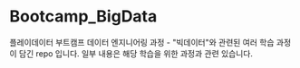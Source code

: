 # Bootcamp_BigData
플레이데이터 부트캠프 데이터 엔지니어링 과정 - "빅데이터"와 관련된 여러 학습 과정이 담긴 repo 입니다. 일부 내용은 해당 학습을 위한 과정과 관련 있습니다.
